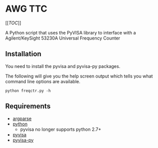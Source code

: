 # AWG TTC

[[_TOC_]]

A Python script that uses the PyVISA library to interface with a Agilent/KeySight 53230A Universal Frequency Counter

## Installation

You need to install the pyvisa and pyvisa-py packages. 

The following will give you the help screen output which tells you what command line options are available.

```
python freqctr.py -h
```

## Requirements
* [argparse](https://docs.python.org/3/library/argparse.html) 
* [python](http://www.python.org/)
   * pyvisa no longer supports python 2.7+
* [pyvisa](https://pyvisa.readthedocs.io/en/stable/)
* [pyvisa-py](https://pyvisa-py.readthedocs.io/en/latest/) 


